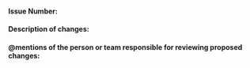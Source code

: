 #### Issue Number: 

#### Description of changes:

#### @mentions of the person or team responsible for reviewing proposed changes:
